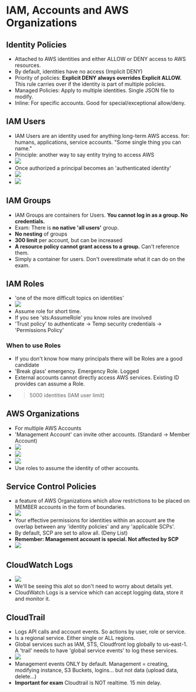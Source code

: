# IAM, Accounts and AWS Organizations
## Identity Policies
- Attached to AWS identities and either ALLOW or DENY access to AWS resources.
- By default, identities have no access (Implicit DENY)
- Priority of policies: **Explicit DENY always overrides Explicit ALLOW.** This rule carries over if the identity is part of multiple policies.
- Managed Policies: Apply to multiple identities. Single JSON file to modify.
- Inline: For specific accounts. Good for special/exceptional allow/deny.

## IAM Users
- IAM Users are an identity used for anything long-term AWS access. for: humans, applications, service accounts. "Some single thing you can name."
- Principle: another way to say entity trying to access AWS
- ![](images/Pasted%20image%2020211020175557.png)
- Once authorized a principal becomes an 'authenticated identity'
- ![](images/Pasted%20image%2020211020175835.png)
- ![](images/Pasted%20image%2020211020180124.png)

## IAM Groups
- IAM Groups are containers for Users. **You cannot log in as a group. No credentials.**
- Exam: There is **no native 'all users'** group.
- **No nesting** of groups
- **300 limit** per account, but can be increased
- **A resource policy cannot grant access to a group.** Can't reference them.
- Simply a container for users. Don't overestimate what it can do on the exam.

## IAM Roles
- 'one of the more difficult topics on identities'
- ![](images/Pasted%20image%2020211020193542.png)
- Assume role for short time.
- If you see 'sts:AssumeRole' you know roles are involved
- 'Trust policy' to authenticate -> Temp security credentials -> 'Permissions Policy'

### When to use Roles
- If you don't know how many principals there will be Roles are a good candidate
- 'Break glass' emergency. Emergency Role. Logged
- External accounts cannot directly access AWS services. Existing ID provides can assume a Role.
- > 5000 identities (IAM user limit)

## AWS Organizations
- For multiple AWS Accounts
- 'Management Account' can invite other accounts. (Standard -> Member Account)
- ![](images/Pasted%20image%2020211020200208.png)
- ![](images/Pasted%20image%2020211020200227.png)
- ![](images/Pasted%20image%2020211020201114.png)
- Use roles to assume the identity of other accounts.

## Service Control Policies
- a feature of AWS Organizations which allow restrictions to be placed on MEMBER accounts in the form of boundaries.
- ![](images/Pasted%20image%2020211023151245.png)
- Your effective permissions for identities within an account are the overlap between any 'identity policies' and any 'applicable SCPs'.
- By default, SCP are set to allow all. (Deny List)
- **Remember: Management account is special. Not affected by SCP**
- ![](images/Pasted%20image%2020211023164748.png)

## CloudWatch Logs
- ![](images/Pasted%20image%2020211023154645.png)
- We'll be seeing this alot so don't need to worry about details yet.
- CloudWatch Logs is a service which can accept logging data, store it and monitor it.

## CloudTrail
- Logs API calls and account events. So actions by user, role or service.
- Is a regional service. Either single or ALL regions.
- Global services such as IAM, STS, Cloudfront log globally to us-east-1. A 'trail' needs to have 'global service events' to log these services.
- ![](images/Pasted%20image%2020211023160313.png)
- Management events ONLY by default. Management = creating, modifying instance, S3 Buckets, logins... but not data (upload data, delete...)
- **Important for exam** Cloudtrail is NOT realtime. 15 min delay.

